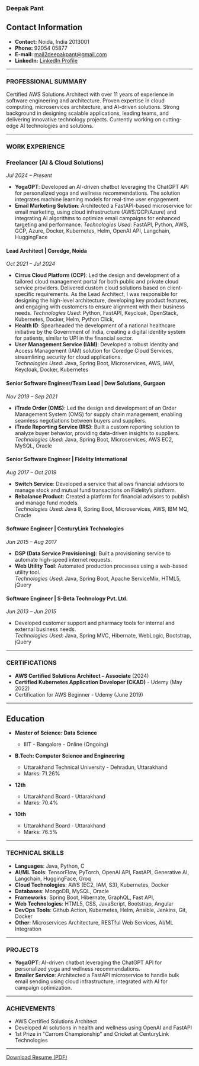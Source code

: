 ### **Deepak Pant**  

## Contact Information
- **Contact:** Noida, India 2013001
- **Phone:** 92054 05877
- **E-mail:** [mail2deepakpant@gmail.com](mailto:mail2deepakpant@gmail.com)
- **LinkedIn:** [LinkedIn Profile](https://www.linkedin.com/in/deepak-pant-014787115/)

---

### **PROFESSIONAL SUMMARY**  
Certified AWS Solutions Architect with over 11 years of experience in software engineering and architecture. Proven expertise in cloud computing, microservices architecture, and AI-driven solutions. Strong background in designing scalable applications, leading teams, and delivering innovative technology projects. Currently working on cutting-edge AI technologies and solutions.

---

### **WORK EXPERIENCE**

### Freelancer (AI & Cloud Solutions)
*Jul 2024 – Present*

- **YogaGPT**: Developed an AI-driven chatbot leveraging the ChatGPT API for personalized yoga and wellness recommendations. The solution integrates machine learning models for real-time user engagement.
- **Email Marketing Solution**: Architected a FastAPI-based microservice for email marketing, using cloud infrastructure (AWS/GCP/Azure) and integrating AI algorithms to optimize email campaigns for enhanced targeting and performance.
*Technologies Used*: FastAPI, Python, AWS, GCP, Azure, Docker, Kubernetes, Helm, OpenAI API, Langchain, HuggingFace

#### **Lead Architect | Coredge, Noida**  
*Oct 2021 – Jul 2024*
- **Cirrus Cloud Platform (CCP)**: Led the design and development of a tailored cloud management portal for both public and private cloud service providers. Delivered custom cloud solutions based on client-specific requirements. As the Lead Architect, I was responsible for designing the high-level architecture, developing key product features, and engaging with customers to ensure alignment with their business needs.
*Technologies Used*: Python, FastAPI, Keycloak, OpenStack, Kubernetes, Docker, Helm, Python Click,
- **Health ID**: Spearheaded the development of a national healthcare initiative by the Government of India, creating a digital identity system for patients, similar to UPI in the financial sector.  
- **User Management Service (IAM)**: Developed a robust Identity and Access Management (IAM) solution for Coredge Cloud Services, streamlining security for cloud applications.  
*Technologies Used*: Java, Spring Boot, Microservices, AWS, IAM, Keycloak, Docker, Kubernetes  

#### **Senior Software Engineer/Team Lead | Dew Solutions, Gurgaon**  
*Nov 2019 – Sep 2021*  
- **iTrade Order (OMS)**: Led the design and development of an Order Management System (OMS) for supply chain management, enabling seamless negotiations between buyers and suppliers.  
- **iTrade Reporting Service (IRS)**: Built a custom reporting solution to analyze buyer behavior, providing data-driven insights to suppliers.  
*Technologies Used*: Java, Spring Boot, Microservices, AWS EC2, MySQL, Oracle  

#### **Senior Software Engineer | Fidelity International**  
*Aug 2017 – Oct 2019*  
- **Switch Service**: Developed a service that allows financial advisors to manage stock and mutual fund transactions on Fidelity’s platform.  
- **Rebalance Product**: Created a platform for financial advisors to publish and manage fund models.  
*Technologies Used*: Java 8, Spring Boot, Microservices, AWS, IBM MQ, Oracle  

#### **Software Engineer | CenturyLink Technologies**  
*Jun 2015 – Aug 2017*  
- **DSP (Data Service Provisioning)**: Built a provisioning service to automate high-speed internet requests.  
- **Web Utility Tool**: Automated production processes using a web-based utility tool.  
*Technologies Used*: Java, Spring Boot, Apache ServiceMix, HTML5, jQuery  

#### **Software Engineer | S-Beta Technology Pvt. Ltd.**  
*Jun 2013 – Jun 2015*  
- Developed customer support and pharmacy tools for internal and external business needs.  
*Technologies Used*: Java, Spring MVC, Hibernate, WebLogic, Bootstrap, jQuery  

---

### **CERTIFICATIONS**
- **AWS Certified Solutions Architect – Associate** (2024)
- **Certified Kubernetes Application Developer (CKAD)** - Udemy (May 2022)
- Certification for AWS Beginner - Udemy (June 2019)

---

## Education
- **Master of Science: Data Science**
  - IIIT - Bangalore - Online (Ongoing)

- **B.Tech: Computer Science and Engineering**
  - Uttarakhand Technical University - Dehradun, Uttarakhand
  - Marks: 71.26%

- **12th**
  - Uttarakhand Board - Uttarakhand
  - Marks: 70.4%

- **10th**
  - Uttarakhand Board - Uttarakhand
  - Marks: 76.5%


---

### **TECHNICAL SKILLS**  
- **Languages**: Java, Python, C
- **AI/ML Tools**: TensorFlow, PyTorch, OpenAI API, FastAPI, Generative AI, Langchain, HuggingFace, Groq
- **Cloud Technologies**: AWS (EC2, IAM, S3), Kubernetes, Docker  
- **Databases**: MongoDB, MySQL, Oracle  
- **Frameworks**: Spring Boot, Hibernate, GraphQL, Fast API,
- **Web Technologies**: HTML5, CSS, JavaScript, Bootstrap, Angular  
- **DevOps Tools**: Github Action, Kubernetes, Helm, Ansible, Jenkins, Git, Docker  
- **Other**: Microservices Architecture, RESTful Web Services, AI/ML Integration  

---

### **PROJECTS**

- **YogaGPT**: AI-driven chatbot leveraging the ChatGPT API for personalized yoga and wellness recommendations.
- **Emailer Service**: Architected a FastAPI microservice to handle bulk email sending using cloud infrastructure, integrated with AI for campaign optimization.

---

### **ACHIEVEMENTS**
- AWS Certified Solutions Architect
- Developed AI solutions in health and wellness using OpenAI and FastAPI
- 1st Prize in "Carrom Championship" and Cricket at CenturyLink Technologies

---

[Download Resume (PDF)](https://github.com/DeepakPant93/my-resume/blob/main/Deepak_Pant_Resume.pdf)
